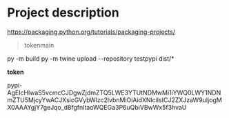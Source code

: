# Project description
https://packaging.python.org/tutorials/packaging-projects/


> tokenmain

py -m build
py -m twine upload --repository testpypi dist/*

__token__

pypi-AgEIcHlwaS5vcmcCJDgwZjdmZTQ5LWE3YTUtNDMwMi1iYWQ0LWY1NDNmZTU5MjcyYwACJXsicGVybWlzc2lvbnMiOiAidXNlciIsICJ2ZXJzaW9uIjogMX0AAAYgjY7geJqo_d8fgfnltaoWQEGa3P6uQbiVBwWx5f3hvaU

